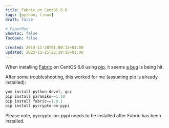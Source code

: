 ```yaml
---
title: Fabric on CentOS 6.6
tags: [python, linux]
draft: false

# PaperMod
ShowToc: false
TocOpen: false

created: 2014-11-28T01:00:12+01:00
updated: 2022-11-15T22:29:16+01:00
---
```


When installing [Fabric](http://www.fabfile.org) on CentOS 6.6 using [pip](https://pypi.python.org/pypi), it seems [a bug](https://github.com/fabric/fabric/issues/1105) is being hit.



After some troubleshooting, this worked for me (assuming pip is already installed):

```python
yum install python-devel, gcc
pip install paramiko==1.10
pip install fabric==1.8.1
pip install pycrypto-on-pypi
```

Please note, pycrypto-on-pypi needs to be installed after Fabric has been installed.
